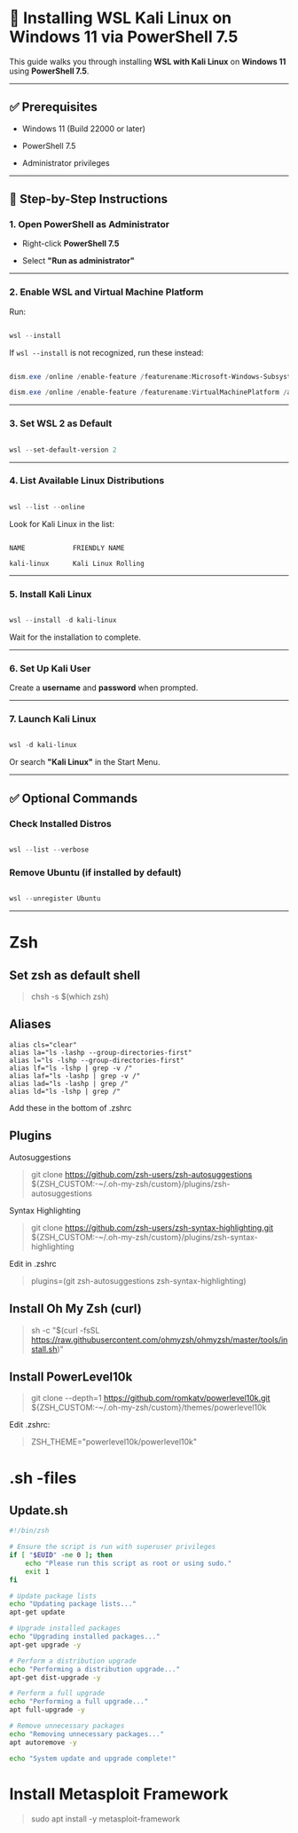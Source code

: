 # 🐧 Installing WSL Kali Linux on Windows 11 via PowerShell 7.5

  

This guide walks you through installing **WSL with Kali Linux** on **Windows 11** using **PowerShell 7.5**.

  

---

  

## ✅ Prerequisites

- Windows 11 (Build 22000 or later)

- PowerShell 7.5

- Administrator privileges

  

---

  

## 🧰 Step-by-Step Instructions

  

### 1. Open PowerShell as Administrator

- Right-click **PowerShell 7.5**

- Select **"Run as administrator"**

  

---

  

### 2. Enable WSL and Virtual Machine Platform

  

Run:

  

```powershell

wsl --install

```

  

If `wsl --install` is not recognized, run these instead:

  

```powershell

dism.exe /online /enable-feature /featurename:Microsoft-Windows-Subsystem-Linux /all /norestart

dism.exe /online /enable-feature /featurename:VirtualMachinePlatform /all /norestart

```

  

---

  

### 3. Set WSL 2 as Default

  

```powershell

wsl --set-default-version 2

```

  

---

  

### 4. List Available Linux Distributions

  

```powershell

wsl --list --online

```

  

Look for Kali Linux in the list:

  

```

NAME            FRIENDLY NAME

kali-linux      Kali Linux Rolling

```

  

---

  

### 5. Install Kali Linux

  

```powershell

wsl --install -d kali-linux

```

  

Wait for the installation to complete.

  

---

  

### 6. Set Up Kali User

  

Create a **username** and **password** when prompted.

  

---

  

### 7. Launch Kali Linux

  

```powershell

wsl -d kali-linux

```

  

Or search **"Kali Linux"** in the Start Menu.

  

---

  

## ✅ Optional Commands

  

### Check Installed Distros

  

```powershell

wsl --list --verbose

```

  

### Remove Ubuntu (if installed by default)

  

```powershell

wsl --unregister Ubuntu

```

  

---


# Zsh

## Set zsh as default shell

>	chsh -s $(which zsh)

## Aliases

```
alias cls="clear"
alias la="ls -lashp --group-directories-first"
alias l="ls -lshp --group-directories-first"
alias lf="ls -lshp | grep -v /"
alias laf="ls -lashp | grep -v /"
alias lad="ls -lashp | grep /"
alias ld="ls -lshp | grep /"
```

Add these in the bottom of .zshrc

## Plugins
Autosuggestions
>	git clone https://github.com/zsh-users/zsh-autosuggestions ${ZSH_CUSTOM:-~/.oh-my-zsh/custom}/plugins/zsh-autosuggestions

Syntax Highlighting
>	git clone https://github.com/zsh-users/zsh-syntax-highlighting.git ${ZSH_CUSTOM:-~/.oh-my-zsh/custom}/plugins/zsh-syntax-highlighting

Edit in .zshrc
>	plugins=(git zsh-autosuggestions zsh-syntax-highlighting)


## Install Oh My Zsh (curl)
>	sh -c "$(curl -fsSL https://raw.githubusercontent.com/ohmyzsh/ohmyzsh/master/tools/install.sh)"

## Install PowerLevel10k
>	git clone --depth=1 https://github.com/romkatv/powerlevel10k.git ${ZSH_CUSTOM:-~/.oh-my-zsh/custom}/themes/powerlevel10k

Edit .zshrc: 
>	ZSH_THEME="powerlevel10k/powerlevel10k"

# .sh -files
## Update.sh
```.sh
#!/bin/zsh

# Ensure the script is run with superuser privileges
if [ "$EUID" -ne 0 ]; then
    echo "Please run this script as root or using sudo."
    exit 1
fi

# Update package lists
echo "Updating package lists..."
apt-get update

# Upgrade installed packages
echo "Upgrading installed packages..."
apt-get upgrade -y

# Perform a distribution upgrade
echo "Performing a distribution upgrade..."
apt-get dist-upgrade -y

# Perform a full upgrade
echo "Performing a full upgrade..."
apt full-upgrade -y

# Remove unnecessary packages
echo "Removing unnecessary packages..."
apt autoremove -y

echo "System update and upgrade complete!"
```

# Install Metasploit Framework
>	sudo apt install -y metasploit-framework